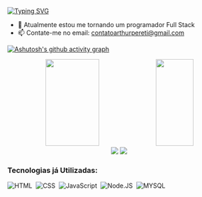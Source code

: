 <!-- Descrição rápida com as letras animadas -->
[![Typing SVG](https://readme-typing-svg.herokuapp.com/?color=8A2BE2&size=35&center=true&vCenter=true&width=1000&lines=Olá,+Meu+nome+é+Arthur+Pereti;Tenho+17+anos;Curso+o+3°+ano+do+Ensino+Médio;Integrado+com+Desenvolvimento+de+Sistemas;No+SESI+SENAI+:%29)](https://git.io/typing-svg)
<!-- Curso+o+3°+ano+do+Ensino+Médio;Integrado+com+Desenvolvimento+de+Sistemas;No+SESI+SENAI -->

<!-- Informarções -->
- 🔭 Atualmente estou me tornando um programador Full Stack
- 📫 Contate-me no email: contatoarthurpereti@gmail.com

<!-- Gráfico sobre os versionamentos durante o mês -->
[![Ashutosh's github activity graph](https://github-readme-activity-graph.cyclic.app/graph?username=arthurpereti&bg_color=000000&color=00bfff&line=8a2be2&point=00bfff&area=true&hide_border=true)](https://github.com/arthurpereti?tab=repositories)

<!-- Estátisticas do Perfil -->
<div align="center">  
  <img width="49%" height="195px" src="https://github-readme-stats.vercel.app/api?username=arthurpereti&show_icons=true&count_private=true&hide_border=true&title_color=8A2BE2&icon_color=8A2BE2&text_color=00bfff&bg_color=0d1117"/>
  <img width="41%" height="195px" src="https://github-readme-stats.vercel.app/api/top-langs/?username=arthurpereti&layout=compact&hide_border=true&title_color=8A2BE2&text_color=00bfff&bg_color=0d1117" />
</div>

<!-- Ícones de Redes Sociais -->
<div align=center> 
  <a href="https://www.instagram.com/arthurpereti/" target="_blank"><img src="https://img.shields.io/badge/-Instagram-%23E4405F?style=for-the-badge&logo=instagram&logoColor=white" target="_blank"></a>
<!--   <a href = "mailto:arthurcoelho2005@gmail.com?subject=Me%20interessei%20no%20seu%20trabalho%20Arthur"><img src="https://img.shields.io/badge/-Gmail-%23333?style=for-the-badge&logo=gmail&logoColor=white" target="_blank"></a> -->
  <a href="https://www.linkedin.com/in/arthurpereti" target="_blank"><img src="https://img.shields.io/badge/-LinkedIn-%230077B5?style=for-the-badge&logo=linkedin&logoColor=white" target="_blank"></a> 
</div>

<!-- Ícones das minhas habilidades -->
### Tecnologias já Utilizadas:
![HTML](https://img.shields.io/badge/HTML5-0D1117?style=for-the-badge&logo=html5&logoColor=E34F26)&nbsp;
![CSS](https://img.shields.io/badge/-CSS-0D1117?style=for-the-badge&logo=CSS3&logoColor=1572B6&labelColor=0D1117)&nbsp;
![JavaScript](https://img.shields.io/badge/-JavaScript-0D1117?style=for-the-badge&logo=javascript&labelColor=0D1117)&nbsp;
![Node.JS](https://img.shields.io/badge/-Node.JS-0D1117?style=for-the-badge&logo=node.js&labelColor=0D1117&textColor=0D1117)&nbsp;
![MYSQL](https://img.shields.io/badge/MySQL-0D1117?style=for-the-badge&logo=mysql&logoColor=white)&nbsp;
